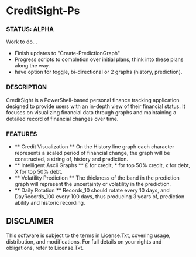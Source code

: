 # CreditSight-Ps

### STATUS: ALPHA
Work to do...
- Finish updates to "Create-PredictionGraph"
- Progress scripts to completion over initial plans, think into these plans along the way.
- have option for toggle, bi-directional or 2 graphs (history, prediction). 

### DESCRIPTION
CreditSight is a PowerShell-based personal finance tracking application designed to provide users with an in-depth view of their financial status. It focuses on visualizing financial data through graphs and maintaining a detailed record of financial changes over time.

### FEATURES
- ** Credit Visualization ** On the History line graph each character represents a scaled period of financial change, the graph will be constructed, a string of, history and prediction.
- ** Intelligent Ascii Graphs ** £ for credit, * for top 50% credit, x for debt, X for top 50% debt.
- ** Volatility Prediction ** The thickness of the band in the prediction graph will represent the uncertainty or volatility in the prediction. 
- ** Daily Rotation ** Records_10 should rotate every 10 days, and DayRecords_100 every 100 days, thus producing 3 years of, prediction ability and historic recording.

## DISCLAIMER
This software is subject to the terms in License.Txt, covering usage, distribution, and modifications. For full details on your rights and obligations, refer to License.Txt.
